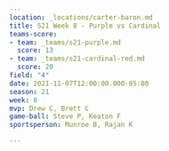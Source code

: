 ```yaml
---
location: _locations/carter-baron.md
title: S21 Week 8 - Purple vs Cardinal
teams-score:
- team: _teams/s21-purple.md
  score: 13
- team: _teams/s21-cardinal-red.md
  score: 20
field: "4"
date: 2021-11-07T12:00:00.000-05:00
season: 21
week: 8
mvp: Drew C, Brett C
game-ball: Steve P, Keaton F
sportsperson: Munroe B, Rajan K

---
```

